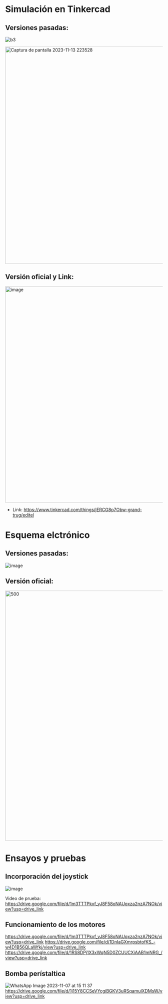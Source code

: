 # Simulación en Tinkercad

## Versiones pasadas:
![b3](https://github.com/JoseLuisNunezRivera/ProyectoFunBio/assets/143373576/34c7f2a7-b64c-4644-908f-ad163a967989)

<img width="695" alt="Captura de pantalla 2023-11-13 223528" src="https://github.com/JoseLuisNunezRivera/ProyectoFunBio/assets/143373576/cd15b30d-7622-4fff-890a-fd2d74c12a5e">

## Versión oficial y Link:
<img width="692" alt="image" src="https://github.com/JoseLuisNunezRivera/ProyectoFunBio/assets/143373576/b185716c-0911-4d6c-aee1-63d29a413e55">

- Link: https://www.tinkercad.com/things/jERCG8p7Obw-grand-trug/editel

# Esquema elctrónico
## Versiones pasadas:
![image](https://github.com/JoseLuisNunezRivera/ProyectoFunBio/assets/143373576/dc09ca94-1cfc-4db8-9139-7b42815af6bc)
## Versión oficial:
<img width="800" alt="500" src="https://github.com/JoseLuisNunezRivera/ProyectoFunBio/assets/143373576/2037ba15-033f-4614-885e-8e6b8a52e81e">

# Ensayos y pruebas
## Incorporación del joystick
![image](https://github.com/JoseLuisNunezRivera/ProyectoFunBio/assets/143018798/071029c9-ba2c-4b5c-91d6-a9218971d414)

Video de prueba: https://drive.google.com/file/d/1m3TTTPkxf_yJ8F58oNAUqxza2nzA7NOk/view?usp=drive_link

## Funcionamiento de los motores
https://drive.google.com/file/d/1m3TTTPkxf_yJ8F58oNAUqxza2nzA7NOk/view?usp=drive_link
https://drive.google.com/file/d/1DnIaGXmrpsbtofKS_-w4D1B56QLaWfkj/view?usp=drive_link
https://drive.google.com/file/d/1RS8DPj1X3xWqN5D0ZCUUCXiAAB1mNRG_/view?usp=drive_link

## Bomba perístaltica
![WhatsApp Image 2023-11-07 at 15 11 37](https://github.com/JoseLuisNunezRivera/ProyectoFunBio/assets/143373576/868cddf5-f5ea-443a-8fd9-e927ae4c1ded)
https://drive.google.com/file/d/1j15Y8CCSeVYcgiBGKV3uRSqamulXDMsW/view?usp=drive_link



